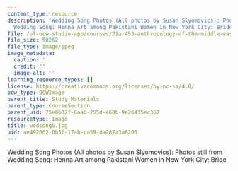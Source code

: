 ```yaml
---
content_type: resource
description: 'Wedding Song Photos (All photos by Susan Slyomovics): Photos still from
  Wedding Song: Henna Art among Pakistani Women in New York City: Bride'
file: /ol-ocw-studio-app/courses/21a-453-anthropology-of-the-middle-east-spring-2004/ae4926620b3f17abca59da287a3a8203_wedsong5.jpg
file_size: 50262
file_type: image/jpeg
image_metadata:
  caption: ''
  credit: ''
  image-alt: ''
learning_resource_types: []
license: https://creativecommons.org/licenses/by-nc-sa/4.0/
ocw_type: OCWImage
parent_title: Study Materials
parent_type: CourseSection
parent_uid: 75e0602f-6aab-255d-e60b-9e26435ec367
resourcetype: Image
title: wedsong5.jpg
uid: ae492662-0b3f-17ab-ca59-da287a3a8203
---
```

Wedding Song Photos (All photos by Susan Slyomovics): Photos still from Wedding Song: Henna Art among Pakistani Women in New York City: Bride